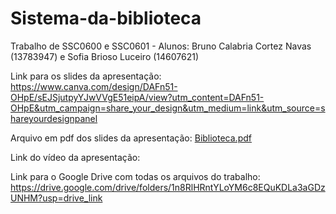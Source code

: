# Sistema-da-biblioteca
Trabalho de SSC0600 e SSC0601 - Alunos: Bruno Calabria Cortez Navas (13783947) e Sofia Brioso Luceiro (14607621)

Link para os slides da apresentação: https://www.canva.com/design/DAFn51-OHpE/sEJSjutpyYJwVVgE51eipA/view?utm_content=DAFn51-OHpE&utm_campaign=share_your_design&utm_medium=link&utm_source=shareyourdesignpanel

Arquivo em pdf dos slides da apresentação: [Biblioteca.pdf](https://github.com/bruno-navas/Sistema-da-biblioteca/files/12032610/Biblioteca.pdf)

Link do vídeo da apresentação: 

Link para o Google Drive com todas os arquivos do trabalho: https://drive.google.com/drive/folders/1n8RlHRntYLoYM6c8EQuKDLa3aGDzUNHM?usp=drive_link

